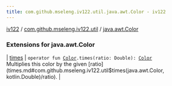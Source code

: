 ```yaml
---
title: com.github.mseleng.iv122.util.java.awt.Color - iv122
---
```


[iv122](../../index.md) / [com.github.mseleng.iv122.util](../index.md) / [java.awt.Color](.)

### Extensions for java.awt.Color

| [times](times.md) | `operator fun `[`Color`](http://docs.oracle.com/javase/6/docs/api/java/awt/Color.html)`.times(ratio: Double): `[`Color`](http://docs.oracle.com/javase/6/docs/api/java/awt/Color.html)<br>Multiplies this color by the given [ratio](times.md#com.github.mseleng.iv122.util$times(java.awt.Color, kotlin.Double)/ratio). |

